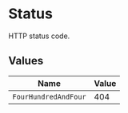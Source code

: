 # Status

HTTP status code.


## Values

| Name                 | Value                |
| -------------------- | -------------------- |
| `FourHundredAndFour` | 404                  |
